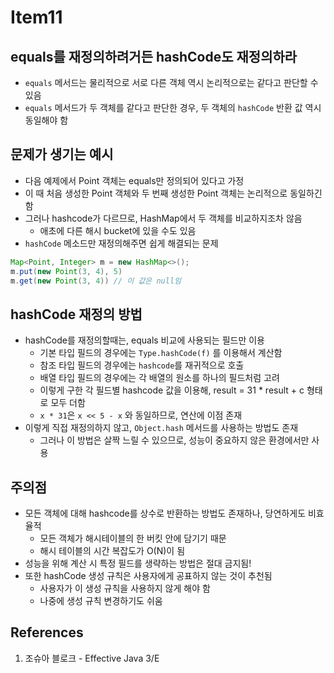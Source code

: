 # Item11

## equals를 재정의하려거든 hashCode도 재정의하라

- `equals` 메서드는 물리적으로 서로 다른 객체 역시 논리적으로는 같다고 판단할 수 있음
- `equals` 메서드가 두 객체를 같다고 판단한 경우, 두 객체의 `hashCode` 반환 값 역시 동일해야 함

## 문제가 생기는 예시

- 다음 예제에서 Point 객체는 equals만 정의되어 있다고 가정
- 이 때 처음 생성한 Point 객체와 두 번째 생성한 Point 객체는 논리적으로 동일하긴 함
- 그러나 hashcode가 다르므로, HashMap에서 두 객체를 비교하지조차 않음
  - 애초에 다른 해시 bucket에 있을 수도 있음
- `hashCode` 메소드만 재정의해주면 쉽게 해결되는 문제

```Java
Map<Point, Integer> m = new HashMap<>();
m.put(new Point(3, 4), 5)
m.get(new Point(3, 4)) // 이 값은 null임
```

## hashCode 재정의 방법

- hashCode를 재정의할때는, equals 비교에 사용되는 필드만 이용
  - 기본 타입 필드의 경우에는 `Type.hashCode(f)` 를 이용해서 계산함
  - 참조 타입 필드의 경우에는 `hashcode`를 재귀적으로 호출
  - 배열 타입 필드의 경우에는 각 배열의 원소를 하나의 필드처럼 고려
  - 이렇게 구한 각 필드별 hashcode 값을 이용해, result = 31 \* result + c 형태로 모두 더함
  - `x * 31`은 `x << 5 - x` 와 동일하므로, 연산에 이점 존재
- 이렇게 직접 재정의하지 않고, `Object.hash` 메서드를 사용하는 방법도 존재
  - 그러나 이 방법은 살짝 느릴 수 있으므로, 성능이 중요하지 않은 환경에서만 사용

## 주의점

- 모든 객체에 대해 hashcode를 상수로 반환하는 방법도 존재하나, 당연하게도 비효율적
  - 모든 객체가 해시테이블의 한 버킷 안에 담기기 때문
  - 해시 테이블의 시간 복잡도가 O(N)이 됨
- 성능을 위해 계산 시 특정 필드를 생략하는 방법은 절대 금지됨!
- 또한 hashCode 생성 규칙은 사용자에게 공표하지 않는 것이 추천됨
  - 사용자가 이 생성 규칙을 사용하지 않게 해야 함
  - 나중에 생성 규칙 변경하기도 쉬움

## References

1. 조슈아 블로크 - Effective Java 3/E
